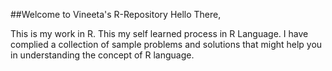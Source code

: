 ##Welcome to Vineeta's R-Repository
Hello There,

This is my work in R. This my self learned process in R Language. 
I have complied a collection of sample problems and solutions that 
might help you in understanding the concept of R language. 



